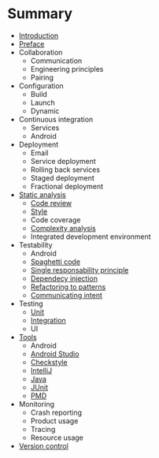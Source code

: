 # Summary

* [Introduction](README.md)
* [Preface](preface.md)
* Collaboration
   * Communication
   * Engineering principles
   * Pairing
* Configuration
   * Build
   * Launch
   * Dynamic
* Continuous integration
   * Services
   * Android
* Deployment
   * Email
   * Service deployment
   * Rolling back services
   * Staged deployment
   * Fractional deployment
* [Static analysis](static_analysis/README.md)
   * [Code review](static_analysis/code_review.md)
   * [Style](static_analysis/style.md)
   * Code coverage
   * [Complexity analysis](static_analysis/complexity.md)
   * Integrated development environment
* Testability
   * Android
   * [Spaghetti code](testability/spaghetti.md)
   * [Single responsability principle](testability/srp.md)
   * [Dependecy injection](testability/di.md)
   * [Refactoring to patterns](testability/pattern.md)
   * [Communicating intent](testability/intent.md) 
* Testing
   * [Unit](testing/unit.md)
   * [Integration](testing/integration.md)
   * UI
* [Tools](tools/README.md)
   * Android
   * [Android Studio](tools/android_studio.md)
   * [Checkstyle](tools/checkstyle.md)
   * [IntelliJ](tools/intellij.md)
   * [Java](tools/java_installation.md)
   * [JUnit](tools/junit.md)
   * [PMD](tools/pmd.md)
* Monitoring
   * Crash reporting
   * Product usage
   * Tracing
   * Resource usage
* [Version control](version_control/README.md)
